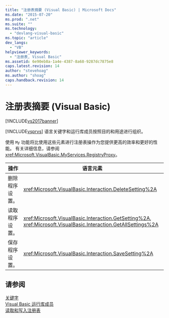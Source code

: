```yaml
---
title: "注册表摘要 (Visual Basic) | Microsoft Docs"
ms.date: "2015-07-20"
ms.prod: ".net"
ms.suite: ""
ms.technology: 
  - "devlang-visual-basic"
ms.topic: "article"
dev_langs: 
  - "VB"
helpviewer_keywords: 
  - "注册表, Visual Basic"
ms.assetid: 6e90eb8a-1a4e-4387-8a68-9287dc7875e8
caps.latest.revision: 14
author: "stevehoag"
ms.author: "shoag"
caps.handback.revision: 14
---
```

# 注册表摘要 (Visual Basic)
[!INCLUDE[vs2017banner](../../../visual-basic/includes/vs2017banner.md)]

[!INCLUDE[vsprvs](../../../csharp/includes/vsprvs-md.md)] 语言关键字和运行库成员按照目的和用途进行组织。  
  
 使用 `My` 功能将比使用这些元素进行注册表操作为您提供更高的效率和更好的性能。  有关详细信息，请参阅<xref:Microsoft.VisualBasic.MyServices.RegistryProxy>。  
  
|**操作**|**语言元素**|  
|------------|--------------|  
|删除程序设置。|<xref:Microsoft.VisualBasic.Interaction.DeleteSetting%2A>|  
|读取程序设置。|<xref:Microsoft.VisualBasic.Interaction.GetSetting%2A>, <xref:Microsoft.VisualBasic.Interaction.GetAllSettings%2A>|  
|保存程序设置。|<xref:Microsoft.VisualBasic.Interaction.SaveSetting%2A>|  
  
## 请参阅  
 [关键字](../../../visual-basic/language-reference/keywords/index.md)   
 [Visual Basic 运行库成员](../../../visual-basic/language-reference/runtime-library-members.md)   
 [读取和写入注册表](../../../visual-basic/developing-apps/programming/computer-resources/reading-from-and-writing-to-the-registry.md)